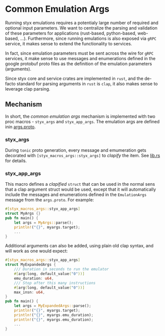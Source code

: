 # Common Emulation Args

Running styx emulations requires a potentialy large number of required and optional input parameters. We want to centralize the parsing and validation of these parameters for applications (rust-based, python-based, web-based, ...). Furthermore, since running emulations is also exposed via `gRPC` service, it makes sense to extend the functionality to services.

In fact, since emulation parameters must be sent across the wire for `gRPC` services, it make sense to use messages and enumerations defined in the google protobuf proto files as the definition of the emulation parameters (arguments).

Since styx core and service crates are implemented in `rust`, and the de-facto standard for parsing arguments in `rust` is `clap`, it also makes sense to leverage clap parsing.

## Mechanism

In short, the _common emulation args_ mechanism is implemented with two proc macros - `styx_args` and `styx_app_args`. The emulation args are defined inin [args.proto](../styx-grpc/proto/args/args.proto).

### styx_args

During `tonic` proto generation, every message and emumeration gets decorated with `[styx_macros_args::styx_args]` to _clapify_ the item. See [lib.rs](./styx-macros-args/src/lib.rs) for details.

### styx_app_args

This macro defines a _clapified_ `struct` that can be used in the normal sens that a clap argument struct would be used, except that it will automatically include the messages and enumerations defined in the `EmulationArgs` message from the `args.proto`. For example:

```rust
#[styx_macros_args::styx_app_args]
struct MyArgs {}
pub fn main() {
    let args = MyArgs::parse();
    println!("{}", myargs.target);
    ...
}
```

Additional arguments can also be added, using plain old clap syntax, and will work as one would expect:

```rust
#[styx_macros_args::styx_app_args]
struct MyExpandedArgs {
    /// Duration in seconds to run the emulator
    #[arg(long, default_value("0"))]
    emu_duration: u64,
    /// Stop after this many instructions
    #[arg(long, default_value("0"))]
    max_insn: u64,
}
pub fn main() {
    let args = MyExpandedArgs::parse();
    println!("{}", myargs.target);
    println!("{}", myargs.emu_duration);
    println!("{}", myargs.emu_duration);
    ...
}
```
